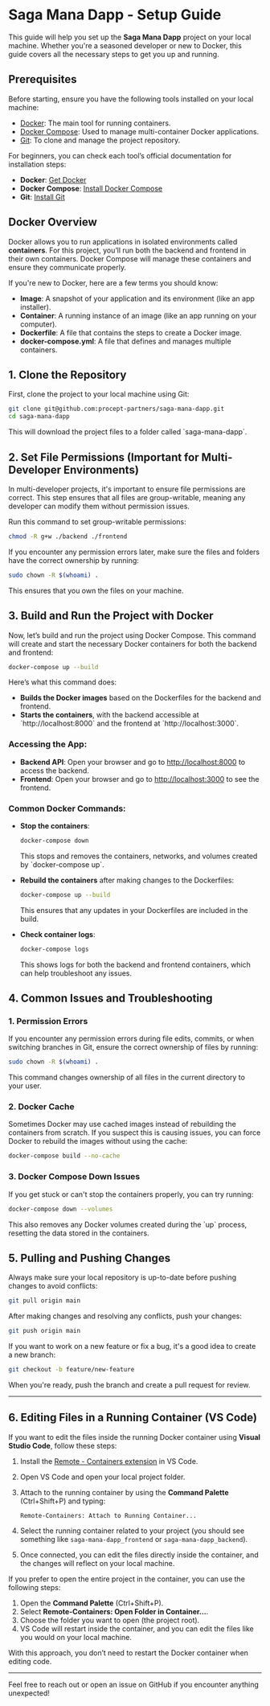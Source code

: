 
# Saga Mana Dapp - Setup Guide

This guide will help you set up the **Saga Mana Dapp** project on your local machine. Whether you're a seasoned developer or new to Docker, this guide covers all the necessary steps to get you up and running.

## Prerequisites

Before starting, ensure you have the following tools installed on your local machine:

- [Docker](https://docs.docker.com/get-docker/): The main tool for running containers.
- [Docker Compose](https://docs.docker.com/compose/install/): Used to manage multi-container Docker applications.
- [Git](https://git-scm.com/): To clone and manage the project repository.

For beginners, you can check each tool’s official documentation for installation steps:

- **Docker**: [Get Docker](https://docs.docker.com/get-docker/)
- **Docker Compose**: [Install Docker Compose](https://docs.docker.com/compose/install/)
- **Git**: [Install Git](https://git-scm.com/book/en/v2/Getting-Started-Installing-Git)

## Docker Overview

Docker allows you to run applications in isolated environments called **containers**. For this project, you’ll run both the backend and frontend in their own containers. Docker Compose will manage these containers and ensure they communicate properly.

If you're new to Docker, here are a few terms you should know:
- **Image**: A snapshot of your application and its environment (like an app installer).
- **Container**: A running instance of an image (like an app running on your computer).
- **Dockerfile**: A file that contains the steps to create a Docker image.
- **docker-compose.yml**: A file that defines and manages multiple containers.

## 1. Clone the Repository

First, clone the project to your local machine using Git:

```bash
git clone git@github.com:procept-partners/saga-mana-dapp.git
cd saga-mana-dapp
```

This will download the project files to a folder called \`saga-mana-dapp\`.

## 2. Set File Permissions (Important for Multi-Developer Environments)

In multi-developer projects, it's important to ensure file permissions are correct. This step ensures that all files are group-writable, meaning any developer can modify them without permission issues.

Run this command to set group-writable permissions:

```bash
chmod -R g+w ./backend ./frontend
```

If you encounter any permission errors later, make sure the files and folders have the correct ownership by running:

```bash
sudo chown -R $(whoami) .
```

This ensures that you own the files on your machine.

## 3. Build and Run the Project with Docker

Now, let’s build and run the project using Docker Compose. This command will create and start the necessary Docker containers for both the backend and frontend:

```bash
docker-compose up --build
```

Here’s what this command does:
- **Builds the Docker images** based on the Dockerfiles for the backend and frontend.
- **Starts the containers**, with the backend accessible at \`http://localhost:8000\` and the frontend at \`http://localhost:3000\`.

### Accessing the App:
- **Backend API**: Open your browser and go to [http://localhost:8000](http://localhost:8000) to access the backend.
- **Frontend**: Open your browser and go to [http://localhost:3000](http://localhost:3000) to see the frontend.

### Common Docker Commands:
- **Stop the containers**:
  ```bash
  docker-compose down
  ```
  This stops and removes the containers, networks, and volumes created by \`docker-compose up\`.

- **Rebuild the containers** after making changes to the Dockerfiles:
  ```bash
  docker-compose up --build
  ```
  This ensures that any updates in your Dockerfiles are included in the build.

- **Check container logs**:
  ```bash
  docker-compose logs
  ```
  This shows logs for both the backend and frontend containers, which can help troubleshoot any issues.

## 4. Common Issues and Troubleshooting

### 1. Permission Errors
If you encounter any permission errors during file edits, commits, or when switching branches in Git, ensure the correct ownership of files by running:

```bash
sudo chown -R $(whoami) .
```

This command changes ownership of all files in the current directory to your user.

### 2. Docker Cache
Sometimes Docker may use cached images instead of rebuilding the containers from scratch. If you suspect this is causing issues, you can force Docker to rebuild the images without using the cache:

```bash
docker-compose build --no-cache
```

### 3. Docker Compose Down Issues
If you get stuck or can't stop the containers properly, you can try running:

```bash
docker-compose down --volumes
```

This also removes any Docker volumes created during the \`up\` process, resetting the data stored in the containers.

## 5. Pulling and Pushing Changes

Always make sure your local repository is up-to-date before pushing changes to avoid conflicts:

```bash
git pull origin main
```

After making changes and resolving any conflicts, push your changes:

```bash
git push origin main
```

If you want to work on a new feature or fix a bug, it's a good idea to create a new branch:

```bash
git checkout -b feature/new-feature
```

When you're ready, push the branch and create a pull request for review.

---

## 6. Editing Files in a Running Container (VS Code)

If you want to edit the files inside the running Docker container using **Visual Studio Code**, follow these steps:

1. Install the [Remote - Containers extension](https://marketplace.visualstudio.com/items?itemName=ms-vscode-remote.remote-containers) in VS Code.
2. Open VS Code and open your local project folder.
3. Attach to the running container by using the **Command Palette** (Ctrl+Shift+P) and typing:

   ```
   Remote-Containers: Attach to Running Container...
   ```

4. Select the running container related to your project (you should see something like `saga-mana-dapp_frontend` or `saga-mana-dapp_backend`).
5. Once connected, you can edit the files directly inside the container, and the changes will reflect on your local machine.

If you prefer to open the entire project in the container, you can use the following steps:

1. Open the **Command Palette** (Ctrl+Shift+P).
2. Select **Remote-Containers: Open Folder in Container...**.
3. Choose the folder you want to open (the project root).
4. VS Code will restart inside the container, and you can edit the files like you would on your local machine.

With this approach, you don’t need to restart the Docker container when editing code.

---

Feel free to reach out or open an issue on GitHub if you encounter anything unexpected!

